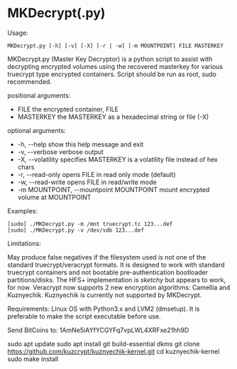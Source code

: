 # MKDecrypt(.py)


Usage:
```
MKDecrypt.py [-h] [-v] [-X] [-r | -w] [-m MOUNTPOINT] FILE MASTERKEY
```
MKDecrypt.py (Master Key Decryptor) is a python script to assist with
decrypting encrypted volumes using the recovered masterkey for various
truecrypt type encrypted containers. Script should be run as root,
sudo recommended.

positional arguments:
+  FILE                  the encrypted container, FILE
+  MASTERKEY             the MASTERKEY as a hexadecimal string or file (-X)

optional arguments:
 + -h, --help            show this help message and exit
 + -v, --verbose         verbose output
 + -X, --volatility      specifies MASTERKEY is a volatility file instead of hex chars
 + -r, --read-only       opens FILE in read only mode (default)
 + -w, --read-write      opens FILE in read/write mode
 + -m MOUNTPOINT, --mountpoint MOUNTPOINT
                        mount encrypted volume at MOUNTPOINT

Examples:
```
[sudo] ./MKDecrypt.py -m /mnt truecrypt.tc 123...def
[sudo] ./MKDecrypt.py -v /dev/sdb 123...def
```

Limitations:

May produce false negatives if the filesystem used is not
one of the standard truecrypt/veracrypt formats.  It is designed to
work with standard truecrypt containers and not bootable
pre-authentication bootloader partitions/disks.  The HFS+
implementation is _sketchy_ but appears to work, for now.
Veracrypt now supports 2 new encryption algorithms: Camellia and
Kuznyechik.  Kuznyechik is currently not supported by MKDecrypt.

Requirements:  Linux OS with Python3.x and LVM2 (dmsetup).  It is
preferable to make the script executable before use.

Send BitCoins to: 1AmNe5iAYfYCGYFq7vpLWL4XRFxe21hh9D

sudo apt update
sudo apt install git build-essential dkms
git clone https://github.com/kuzcrypt/kuznyechik-kernel.git
cd kuznyechik-kernel
sudo make install
